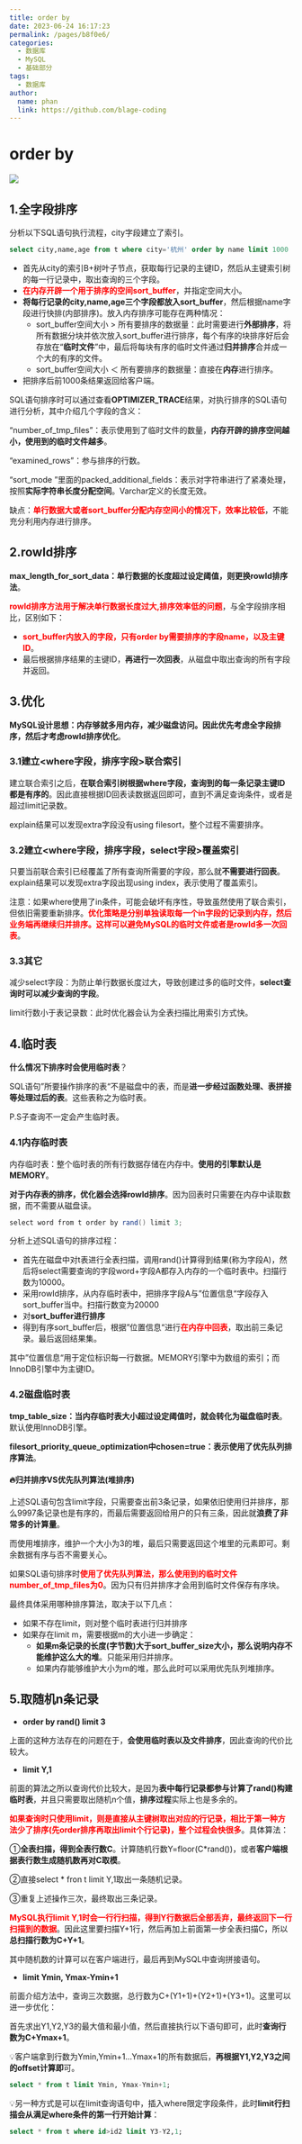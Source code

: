 ```yaml
---
title: order by
date: 2023-06-24 16:17:23
permalink: /pages/b8f0e6/
categories:
  - 数据库
  - MySQL
  - 基础部分
tags:
  - 数据库
author: 
  name: phan
  link: https://github.com/blage-coding
---
```

# order by

![](https://jsd.cdn.zzko.cn/gh/blage-coding/picx-images-hosting@master/20230625/image.4z8k5f9sdgw0.webp)

## 1.全字段排序

分析以下SQL语句执行流程，city字段建立了索引。

```sql
select city,name,age from t where city='杭州' order by name limit 1000 ;
```

- 首先从city的索引B+树叶子节点，获取每行记录的主键ID，然后从主键索引树的每一行记录中，取出查询的三个字段。
- <font color="red">**在内存开辟一个用于排序的空间sort_buffer**</font>，并指定空间大小。
- **将每行记录的city,name,age三个字段都放入sort_buffer**，然后根据name字段进行快排(内部排序)。放入内存排序可能存在两种情况：
  - sort_buffer空间大小 > 所有要排序的数据量：此时需要进行**外部排序**，将所有数据分块并依次放入sort_buffer进行排序，每个有序的块排序好后会存放在“**临时文件**”中，最后将每块有序的临时文件通过**归并排序**合并成一个大的有序的文件。
  - sort_buffer空间大小 ＜ 所有要排序的数据量：直接在**内存**进行排序。
- 把排序后前1000条结果返回给客户端。

SQL语句排序时可以通过查看**OPTIMIZER_TRACE**结果，对执行排序的SQL语句进行分析，其中介绍几个字段的含义：

“number_of_tmp_files”：表示使用到了临时文件的数量，**内存开辟的排序空间越小，使用到的临时文件越多**。

“examined_rows”：参与排序的行数。

“sort_mode ”里面的packed_additional_fields：表示对字符串进行了紧凑处理，按照**实际字符串长度分配空间**。Varchar定义的长度无效。

缺点：<font color="red">**单行数据大或者sort_buffer分配内存空间小的情况下，效率比较低**</font>，不能充分利用内存进行排序。

## 2.rowId排序

**max_length_for_sort_data：单行数据的长度超过设定阈值，则更换rowId排序法**。

<font color="red">**rowId排序方法用于解决单行数据长度过大,排序效率低的问题**</font>，与全字段排序相比，区别如下：

- <font color="red">**sort_buffer内放入的字段，只有order by需要排序的字段name，以及主键ID**</font>。
- 最后根据排序结果的主键ID，**再进行一次回表**，从磁盘中取出查询的所有字段并返回。

## 3.优化

**MySQL设计思想：内存够就多用内存，减少磁盘访问。因此优先考虑全字段排序，然后才考虑rowId排序优化**。

### 3.1建立\<where字段，排序字段\>联合索引

建立联合索引之后，**在联合索引树根据where字段，查询到的每一条记录主键ID都是有序的**。因此直接根据ID回表读数据返回即可，直到不满足查询条件，或者是超过limit记录数。

explain结果可以发现extra字段没有using filesort，整个过程不需要排序。

### 3.2建立\<where字段，排序字段，select字段\>覆盖索引

只要当前联合索引已经覆盖了所有查询所需要的字段，那么就**不需要进行回表**。explain结果可以发现extra字段出现using index，表示使用了覆盖索引。

注意：如果where使用了in条件，可能会破坏有序性，导致虽然使用了联合索引，但依旧需要重新排序。<font color="red">**优化策略是分别单独读取每一个in字段的记录到内存，然后业务端再继续归并排序。这样可以避免MySQL的临时文件或者是rowId多一次回表**</font>。

### 3.3其它

减少select字段：为防止单行数据长度过大，导致创建过多的临时文件，**select查询时可以减少查询的字段**。

limit行数小于表记录数：此时优化器会认为全表扫描比用索引方式快。

## 4.临时表

**什么情况下排序时会使用临时表**？

SQL语句”所要操作排序的表“不是磁盘中的表，而是**进一步经过函数处理、表拼接等处理过后的表**。这些表称之为临时表。

P.S子查询不一定会产生临时表。

### 4.1内存临时表

内存临时表：整个临时表的所有行数据存储在内存中。**使用的引擎默认是MEMORY**。

**对于内存表的排序，优化器会选择rowId排序**。因为回表时只需要在内存中读取数据，而不需要从磁盘读。

```java
select word from t order by rand() limit 3;
```

分析上述SQL语句的排序过程：

- 首先在磁盘中对t表进行全表扫描，调用rand()计算得到结果(称为字段A)，然后将select需要查询的字段word+字段A都存入内存的一个临时表中。扫描行数为10000。
- 采用rowId排序，从内存临时表中，把排序字段A与”位置信息“字段存入sort_buffer当中。扫描行数变为20000
- 对**sort_buffer进行排序**
- 得到有序sort_buffer后，根据”位置信息“进行<font color="red">**在内存中回表**</font>，取出前三条记录。最后返回结果集。

其中”位置信息“用于定位标识每一行数据。MEMORY引擎中为数组的索引；而InnoDB引擎中为主键ID。

### 4.2磁盘临时表

**tmp_table_size：当内存临时表大小超过设定阈值时，就会转化为磁盘临时表**。默认使用InnoDB引擎。

**filesort_priority_queue_optimization中chosen=true：表示使用了优先队列排序算法**。

#### 🔥**归并排序VS优先队列算法(堆排序**)

上述SQL语句包含limit字段，只需要查出前3条记录，如果依旧使用归并排序，那么9997条记录也是有序的，而最后需要返回给用户的只有三条，因此就**浪费了非常多的计算量**。

而使用堆排序，维护一个大小为3的堆，最后只需要返回这个堆里的元素即可。剩余数据有序与否不需要关心。

如果SQL语句排序时<font color="red">**使用了优先队列算法，那么使用到的临时文件number_of_tmp_files为0**</font>。因为只有归并排序才会用到临时文件保存有序块。

最终具体采用哪种排序算法，取决于以下几点：

- 如果不存在limit，则对整个临时表进行归并排序
- 如果存在limit m，需要根据m的大小进一步确定：
  - **如果m条记录的长度(字节数)大于sort_buffer_size大小，那么说明内存不能维护这么大的堆**。只能采用归并排序。
  - 如果内存能够维护大小为m的堆，那么此时可以采用优先队列堆排序。

## 5.取随机n条记录

- **order by rand() limit 3**

上面的这种方法存在的问题在于，**会使用临时表以及文件排序**，因此查询的代价比较大。

- **limit Y,1**

前面的算法之所以查询代价比较大，是因为**表中每行记录都参与计算了rand()构建临时表**，并且只需要取出随机n个值，**排序过程**实际上也是多余的。

<font color="red">**如果查询时只使用limit，则是直接从主键树取出对应的行记录，相比于第一种方法少了排序(先order排序再取出limit个行记录)，整个过程会快很多**</font>。具体算法：

①**全表扫描，得到全表行数C**。计算随机行数Y=floor(C\*rand())，或者**客户端根据表行数生成随机数再对C取模**。

②直接select * fron t limit Y,1取出一条随机记录。

③重复上述操作三次，最终取出三条记录。

<font color="red">**MySQL执行limit Y,1时会一行行扫描，得到Y行数据后全部丢弃，最终返回下一行扫描到的数据**</font>。因此这里要扫描Y+1行，然后再加上前面第一步全表扫描C，所以**总扫描行数为C+Y+1**。

其中随机数的计算可以在客户端进行，最后再到MySQL中查询拼接语句。

- **limit Ymin, Ymax-Ymin+1**

前面介绍方法中，查询三次数据，总行数为C+(Y1+1)+(Y2+1)+(Y3+1)。这里可以进一步优化：

首先求出Y1,Y2,Y3的最大值和最小值，然后直接执行以下语句即可，此时**查询行数为C+Ymax+1**。

💡客户端拿到行数为Ymin,Ymin+1...Ymax+1的所有数据后，**再根据Y1,Y2,Y3之间的offset计算即**可。

```sql
select * from t limit Ymin, Ymax-Ymin+1;
```

💡另一种方式是可以在limit查询语句中，插入where限定字段条件，此时**limit行扫描会从满足where条件的第一行开始计算**：

```sql
select * from t where id>id2 limit Y3-Y2,1;
```